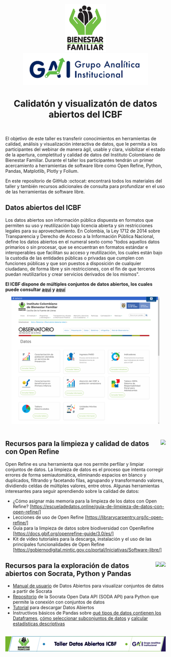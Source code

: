 
<div align="center">
  <img src="assets/icbf-logo.png" height="150">
  <img src="assets/GAI.png" height="100">
	<h1>Calidatón y visualizatón de datos abiertos del ICBF</h1>
	<br>
</div>

El objetivo de este taller es transferir conocimientos en herramientas de calidad, análisis y visualización interactiva de datos, que le permita a los participantes del webinar de manera ágil, usable y clara, visibilizar el estado de la apertura, completitud y calidad de datos del Instituto Colombiano de Bienestar Familiar. Durante el taller los participantes tendrán un primer acercamiento a herramientas de software libre como Open Refine, Python, Pandas, Matplotlib, Plotly y Folium.

En este repositorio de GitHub :octocat: encontrará todos los materiales del taller y también recursos adicionales de consulta para profundizar en el uso de las herramientas de software libre.

## Datos abiertos del ICBF
Los datos abiertos son información pública dispuesta en formatos que permiten su uso y reutilización bajo licencia abierta y sin restricciones legales para su aprovechamiento. En Colombia, la Ley 1712 de 2014 sobre Transparencia y Derecho de Acceso a la Información Pública Nacional, define los datos abiertos en el numeral sexto como "todos aquellos datos primarios o sin procesar, que se encuentran en formatos estándar e interoperables que facilitan su acceso y reutilización, los cuales están bajo la custodia de las entidades públicas o privadas que cumplen con funciones públicas y que son puestos a disposición de cualquier ciudadano, de forma libre y sin restricciones, con el fin de que terceros puedan reutilizarlos y crear servicios derivados de los mismos".

**El ICBF dispone de múltiples conjuntos de datos abiertos, los cuales puede consultar [aqui](https://www.datos.gov.co/browse?Informaci%C3%B3n-de-la-Entidad_Nombre-de-la-Entidad=Instituto+Colombiano+de+Bienestar+Familiar) y [aquí](https://www.icbf.gov.co/bienestar/observatorio-bienestar-ninez/datos)**

<div align="center">
  <img src="assets/datosICBF.png" height=400>
  <br>
  <br>
</div>

<div align="left">
  <img src="https://www.pilsudski.org/images/stories/2017/OpenRefine.png" align="right" height=30>
	<h2>Recursos para la limpieza y calidad de datos con Open Refine</h2>
</div>

Open Refine es una herramienta que nos permite perfilar y limpiar conjuntos de datos. La limpieza de datos es el proceso que intenta corregir errores de forma semiautomática, eliminando espacios en blanco y duplicados, filtrando y facetando filas, agrupando y transformando valores, dividiendo celdas de múltiples valores, entre otros. Algunas herramientas interesantes para seguir aprendiendo sobre la calidad de datos:

- ¿Cómo asignar más memoria para la limpieza de los datos con Open Refine? [https://escueladedatos.online/guia-de-limpieza-de-datos-con-open-refine/]
- Lecciones de uso de Open Refine [https://librarycarpentry.org/lc-open-refine/]
- Guía para la limpieza de datos sobre biodiversidad con OpenRefine [https://docs.gbif.org/openrefine-guide/3.0/es/]
- Kit de video tutoriales para la descarga, instalación y el uso de las principales funcionalidades de Open Refine [https://gobiernodigital.mintic.gov.co/portal/Iniciativas/Software-libre/]

<div align="left">
  <img src="https://upload.wikimedia.org/wikipedia/commons/thumb/e/ed/Pandas_logo.svg/1200px-Pandas_logo.svg.png" align="right" height=50>
  <img src="https://www.python.org/static/community_logos/python-logo-master-v3-TM.png" align="right" height=50>
	<h2>Recursos para la exploración de datos abiertos con Socrata, Python y Pandas</h2>
</div>

- [Manual de usuario](http://herramientas.datos.gov.co/sites/default/files/2020-11/CO_417_MNL_USUARIO_FINAL.pdf) de Datos Abiertos para visualizar conjuntos de datos a partir de Socrata
- [Repositorio](https://github.com/xmunoz/sodapy) de la Socrata Open Data API (SODA API) para Python que permite la conexión con conjuntos de datos
- [Tutorial](https://www.youtube.com/watch?v=4Sxznhabeew) para descargar Datos Abiertos
- Instructivos básicos de Pandas sobre [qué tipos de datos contienen los Dataframes](https://pandas.pydata.org/pandas-docs/stable/getting_started/intro_tutorials/01_table_oriented.html#), [cómo seleccionar subconjuntos de datos](https://pandas.pydata.org/pandas-docs/stable/getting_started/intro_tutorials/03_subset_data.html) y [calcular estadísticas descriptivas](https://pandas.pydata.org/pandas-docs/stable/getting_started/intro_tutorials/06_calculate_statistics.html)


<div align="center">
  <br>
  <img src="assets/CabezoteModeloDatosAbiertos.png">
</div>
